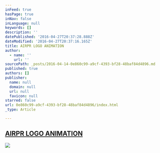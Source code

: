 ```yaml
---
inFeed: true
hasPage: true
inNav: false
inLanguage: null
keywords: []
description: ''
datePublished: '2016-04-27T20:37:28.888Z'
dateModified: '2016-04-27T20:37:16.165Z'
title: AIRPR LOGO ANIMATION
author:
  - name: ''
    url: ''
sourcePath: _posts/2016-04-14-0e860c99-a9cf-4393-bf28-48baf84d4896.md
published: true
authors: []
publisher:
  name: null
  domain: null
  url: null
  favicon: null
starred: false
url: 0e860c99-a9cf-4393-bf28-48baf84d4896/index.html
_type: Article

---
```

## [AIRPR LOGO ANIMATION][0]
![](https://the-grid-user-content.s3-us-west-2.amazonaws.com/22b8fe1d-d345-419a-9b41-6122ffe5694e.png)

[0]: null